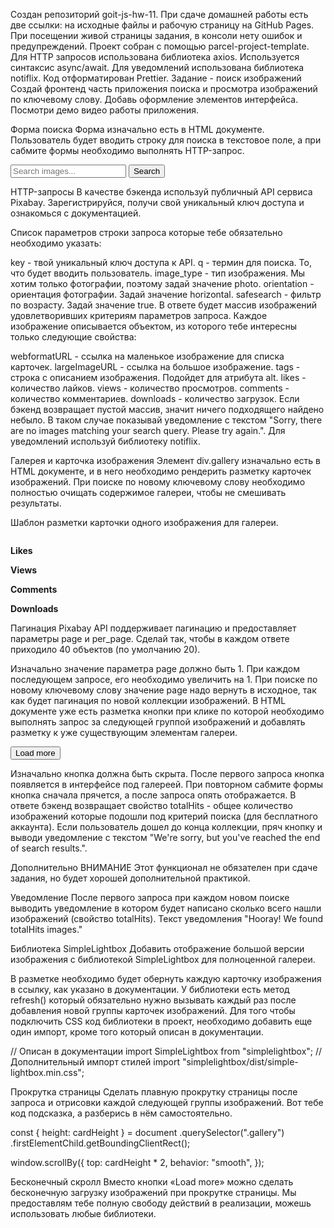 Создан репозиторий goit-js-hw-11. При сдаче домашней работы есть две ссылки: на
исходные файлы и рабочую страницу на GitHub Pages. При посещении живой страницы
задания, в консоли нету ошибок и предупреждений. Проект собран с помощью
parcel-project-template. Для HTTP запросов использована библиотека axios.
Используется синтаксис async/await. Для уведомлений использована библиотека
notiflix. Код отформатирован Prettier. Задание - поиск изображений Создай
фронтенд часть приложения поиска и просмотра изображений по ключевому слову.
Добавь оформление элементов интерфейса. Посмотри демо видео работы приложения.

Форма поиска Форма изначально есть в HTML документе. Пользователь будет вводить
строку для поиска в текстовое поле, а при сабмите формы необходимо выполнять
HTTP-запрос.

<form class="search-form" id="search-form">
  <input
    type="text"
    name="searchQuery"
    autocomplete="off"
    placeholder="Search images..."
  />
  <button type="submit">Search</button>
</form>

HTTP-запросы В качестве бэкенда используй публичный API сервиса Pixabay.
Зарегистрируйся, получи свой уникальный ключ доступа и ознакомься с
документацией.

Список параметров строки запроса которые тебе обязательно необходимо указать:

key - твой уникальный ключ доступа к API. q - термин для поиска. То, что будет
вводить пользователь. image_type - тип изображения. Мы хотим только фотографии,
поэтому задай значение photo. orientation - ориентация фотографии. Задай
значение horizontal. safesearch - фильтр по возрасту. Задай значение true. В
ответе будет массив изображений удовлетворивших критериям параметров запроса.
Каждое изображение описывается объектом, из которого тебе интересны только
следующие свойства:

webformatURL - ссылка на маленькое изображение для списка карточек.
largeImageURL - ссылка на большое изображение. tags - строка с описанием
изображения. Подойдет для атрибута alt. likes - количество лайков. views -
количество просмотров. comments - количество комментариев. downloads -
количество загрузок. Если бэкенд возвращает пустой массив, значит ничего
подходящего найдено небыло. В таком случае показывай уведомление с текстом
"Sorry, there are no images matching your search query. Please try again.". Для
уведомлений используй библиотеку notiflix.

Галерея и карточка изображения Элемент div.gallery изначально есть в HTML
документе, и в него необходимо рендерить разметку карточек изображений. При
поиске по новому ключевому слову необходимо полностью очищать содержимое
галереи, чтобы не смешивать результаты.

<div class="gallery">
  <!-- Карточки изображений -->
</div>

Шаблон разметки карточки одного изображения для галереи.

<div class="photo-card">
  <img src="" alt="" loading="lazy" />
  <div class="info">
    <p class="info-item">
      <b>Likes</b>
    </p>
    <p class="info-item">
      <b>Views</b>
    </p>
    <p class="info-item">
      <b>Comments</b>
    </p>
    <p class="info-item">
      <b>Downloads</b>
    </p>
  </div>
</div>

Пагинация Pixabay API поддерживает пагинацию и предоставляет параметры page и
per_page. Сделай так, чтобы в каждом ответе приходило 40 объектов (по умолчанию
20).

Изначально значение параметра page должно быть 1. При каждом последующем
запросе, его необходимо увеличить на 1. При поиске по новому ключевому слову
значение page надо вернуть в исходное, так как будет пагинация по новой
коллекции изображений. В HTML документе уже есть разметка кнопки при клике по
которой необходимо выполнять запрос за следующей группой изображений и добавлять
разметку к уже существующим элементам галереи.

<button type="button" class="load-more">Load more</button>

Изначально кнопка должна быть скрыта. После первого запроса кнопка появляется в
интерфейсе под галереей. При повторном сабмите формы кнопка сначала прячется, а
после запроса опять отображается. В ответе бэкенд возвращает свойство
totalHits - общее количество изображений которые подошли под критерий поиска
(для бесплатного аккаунта). Если пользователь дошел до конца коллекции, пряч
кнопку и выводи уведомление с текстом "We're sorry, but you've reached the end
of search results.".

Дополнительно ВНИМАНИЕ Этот функционал не обязателен при сдаче задания, но будет
хорошей дополнительной практикой.

Уведомление После первого запроса при каждом новом поиске выводить уведомление в
котором будет написано сколько всего нашли изображений (свойство totalHits).
Текст уведомления "Hooray! We found totalHits images."

Библиотека SimpleLightbox Добавить отображение большой версии изображения с
библиотекой SimpleLightbox для полноценной галереи.

В разметке необходимо будет обернуть каждую карточку изображения в ссылку, как
указано в документации. У библиотеки есть метод refresh() который обязательно
нужно вызывать каждый раз после добавления новой группы карточек изображений.
Для того чтобы подключить CSS код библиотеки в проект, необходимо добавить еще
один импорт, кроме того который описан в документации.

// Описан в документации import SimpleLightbox from "simplelightbox"; //
Дополнительный импорт стилей import
"simplelightbox/dist/simple-lightbox.min.css";

Прокрутка страницы Сделать плавную прокрутку страницы после запроса и отрисовки
каждой следующей группы изображений. Вот тебе код подсказка, а разберись в нём
самостоятельно.

const { height: cardHeight } = document .querySelector(".gallery")
.firstElementChild.getBoundingClientRect();

window.scrollBy({ top: cardHeight \* 2, behavior: "smooth", });

Бесконечный скролл Вместо кнопки «Load more» можно сделать бесконечную загрузку
изображений при прокрутке страницы. Мы предоставлям тебе полную свободу действий
в реализации, можешь использовать любые библиотеки.
